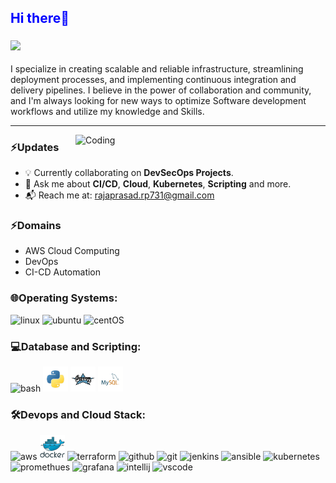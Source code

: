 <!-- <img src="https://cdn.faun.dev/prod/media/public/original_images/devOps-cloud-native.gif" width="100%" height="350"><br> -->

<h2 align="left" style="color: blue;">Hi there👋</h2>

 <h3><img src="https://readme-typing-svg.herokuapp.com?color=0357F7&lines=I'm+a+DevOps+Engineer+from+India🌍" /> </h3>

<!--
 <p align="center">
  <img src="https://readme-typing-svg.herokuapp.com/?lines=AWS+Certified+Solutions+Architect;AWS+Certified+Developer;Cloud+Innovation+Leader;Global+IT+Strategist;Continuous+Learner;Data+Science;Automation+Enthusiast&center=true&width=800&height=50">
</p>
-->

<p align="left" >I specialize in creating scalable and reliable infrastructure, streamlining deployment processes, and implementing continuous integration and delivery pipelines. I believe in the power of collaboration and community, and I'm always looking for new ways to optimize Software development workflows and utilize my knowledge and Skills. </p>

<hr />
<img align="right" alt="Coding" width="400" src="https://media3.giphy.com/media/qgQUggAC3Pfv687qPC/giphy.gif?cid=ecf05e47ezm0fn0fag604ku15f2pmpqlndnabqi2nzvhersi&ep=v1_gifs_search&rid=giphy.gif&ct=g">

### ⚡Updates
- 💡 Currently collaborating on **DevSecOps Projects**.
- 🤔 Ask me about **CI/CD**, **Cloud**, **Kubernetes**, **Scripting** and more.
- 📬 Reach me at: [rajaprasad.rp731@gmail.com](mailto:rajaprasad.rp731@gmail.com)

### ⚡Domains
- AWS Cloud Computing
- DevOps
- CI-CD Automation


 <h3 align="left">🌐Operating Systems:</h3>
<p align="left">
<img src="https://brandlogos.net/wp-content/uploads/2020/03/Linux-logo.png" alt="linux" title="linux" width="40" height="40"/> 
<img src="https://www.vectorlogo.zone/logos/ubuntu/ubuntu-icon.svg" alt="ubuntu" title="ubuntu" width="40" height="40"/> 
<img src="https://www.vectorlogo.zone/logos/centos/centos-icon.svg" alt="centOS" title="centOS" width="40" height="40"/> 
</p>

 <h3 align="left">💻Database and Scripting:</h3>
<p align="left">
 <img src="https://www.vectorlogo.zone/logos/gnu_bash/gnu_bash-icon.svg" alt="bash" title="bash" width="40" height="40"/> 
 <img src="https://raw.githubusercontent.com/github/explore/80688e429a7d4ef2fca1e82350fe8e3517d3494d/topics/python/python.png" alt="python" title="python" width="40" height="40"/> 
 <img src="https://raw.githubusercontent.com/github/explore/b15b6cf1726418913aafbf337a749dded180279d/topics/groovy/groovy.png" alt="groovy" title="groovy" width="40" height="40"/> 
 <img src="https://raw.githubusercontent.com/github/explore/80688e429a7d4ef2fca1e82350fe8e3517d3494d/topics/mysql/mysql.png" alt="mysql" title="mysql" width="40" height="40"/> 
</p>

 <h3 align="left">🛠Devops and Cloud Stack:</h3>
<p align="left">
 <img src="https://www.vectorlogo.zone/logos/amazon_aws/amazon_aws-icon.svg" alt="aws" title="aws" width="40" height="40"/> 
 <img src="https://raw.githubusercontent.com/devicons/devicon/master/icons/docker/docker-original-wordmark.svg" alt="docker" title="docker" width="40" height="40"/> 
 <img src="https://www.vectorlogo.zone/logos/terraformio/terraformio-icon.svg" alt="terraform" title="terraform" width="40" height="40"/> 
 <img src="https://www.vectorlogo.zone/logos/github/github-icon.svg" alt="github" title="github" width="40" height="40"/> 
 <img src="https://www.vectorlogo.zone/logos/git-scm/git-scm-icon.svg" alt="git" title="git" width="40" height="40"/> 
 <img src="https://www.vectorlogo.zone/logos/jenkins/jenkins-icon.svg" alt="jenkins" title="jenkins" width="40" height="40"/> 
 <img src="https://www.vectorlogo.zone/logos/ansible/ansible-icon.svg" alt="ansible" title="ansible" width="40" height="40" /> 
 <!-- </a> <a href="https://kubernetes.io" target="_blank" rel="noreferrer"> -->
 <img src="https://www.vectorlogo.zone/logos/kubernetes/kubernetes-icon.svg" alt="kubernetes" title="kubernetes" width="40" height="40"/> 
 <img src="https://www.vectorlogo.zone/logos/prometheusio/prometheusio-icon.svg" alt="promethues" title="promethues" width="40" height="40"/> 
 <img src="https://www.vectorlogo.zone/logos/grafana/grafana-icon.svg" alt="grafana" title="grafana" width="40" height="40"/> 
 <img src="https://cdn.worldvectorlogo.com/logos/intellij-idea-1.svg" alt="intellij" title="intellij" width="40" height="40"/> 
 <img src="https://www.vectorlogo.zone/logos/visualstudio_code/visualstudio_code-icon.svg" alt="vscode" title="vscode" width="40" height="40"/> 
</p>

<!--
 <h3 align="left">Connect with me:</h3>
<div align="left">
  <a href="https://www.linkedin.com/in/merajaprasad/" target="_blank" ><img alt="LinkedIn" src="https://img.shields.io/badge/linkedin-%230077B5.svg?style=for-the-badge&logo=linkedin&logoColor=white"/></a> 
   <a href="https://www.instagram.com/merajaprasad/" target="_blank"><img alt="Instagram" src="https://img.shields.io/badge/Instagram-E4405F?style=for-the-badge&logo=instagram&logoColor=white"/></a>
    <a href="https://www.facebook.com/merajaprasad/" target="_blank"><img alt="Facebook" src="https://img.shields.io/badge/Facebook-385898?style=for-the-badge&logo=facebook&logoColor=white" /></a>
   <a href="https://twitter.com/merajaprasad/" target="_blank"><img alt="Twitter" src="https://img.shields.io/badge/twitter-1DA1F2?style=for-the-badge&logo=twitter&logoColor=white"/></a>
  <a href="mailto:rajaprasad.rp731@gmail.com" target="_blank"><img alt="Gmail" src="https://img.shields.io/badge/Gmail-D14836?style=for-the-badge&logo=gmail&logoColor=white"/></a>
   <a href="https://join.skype.com/invite/v9nUKn7Pih28" target="_blank"><img alt="skype" src="https://img.shields.io/badge/skype-00B2FF?style=for-the-badge&logo=skype&logoColor=white"/></a>
    <a href="https://www.youtube.com/channel/UCD4YW5rhsXi-BK2tzbWVIZA" target="_blank"><img alt="YouTube" src="https://img.shields.io/badge/Youtube-FF0000?style=for-the-badge&logo=youtube&logoColor=white"/></a>
</div>
-->
